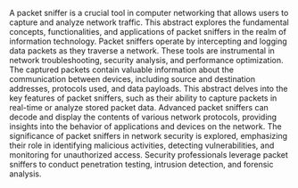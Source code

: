 A packet sniffer is a crucial tool in computer networking that allows users to capture and analyze
network traffic. This abstract explores the fundamental concepts, functionalities, and applications of
packet sniffers in the realm of information technology. Packet sniffers operate by intercepting and
logging data packets as they traverse a network.
These tools are instrumental in network troubleshooting, security analysis, and performance
optimization. The captured packets contain valuable information about the communication between
devices, including source and destination addresses, protocols used, and data payloads. This abstract
delves into the key features of packet sniffers, such as their ability to capture packets in real-time or
analyze stored packet data.
Advanced packet sniffers can decode and display the contents of various network protocols,
providing insights into the behavior of applications and devices on the network. The significance of
packet sniffers in network security is explored, emphasizing their role in identifying malicious
activities, detecting vulnerabilities, and monitoring for unauthorized access. Security professionals
leverage packet sniffers to conduct penetration testing, intrusion detection, and forensic analysis.
